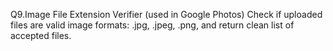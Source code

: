 Q9.Image File Extension Verifier (used in Google Photos)
Check if uploaded files are valid image formats: .jpg, .jpeg, .png, and return clean list of accepted files.
